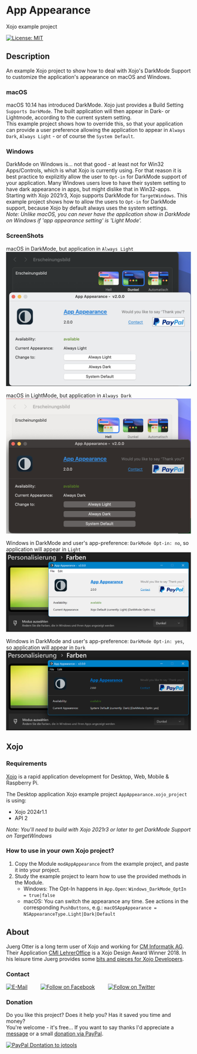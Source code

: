 # App Appearance
Xojo example project

[![License: MIT](https://img.shields.io/badge/License-MIT-green.svg)](LICENSE)

## Description
An example Xojo project to show how to deal with Xojo's DarkMode Support to customize the application's appearance on macOS and Windows.

### macOS
macOS 10.14 has introduced DarkMode. Xojo just provides a Build Setting ```Supports DarkMode```. The built application will then appear in Dark- or Lightmode, according to the current system setting.  
This example project shows how to override this, so that your application can provide a user preference allowing the application to appear in ```Always Dark```, ```Always Light``` - or of course the ```System Default```.

### Windows
DarkMode on Windows is... not that good - at least not for Win32 Apps/Controls, which is what Xojo is currently using. For that reason it is best practice to explizitly allow the user to ```Opt-in``` for DarkMode support of your application. Many Windows users love to have their system setting to have dark appearance in apps, but might dislike that in Win32-apps.  
Starting with Xojo 2021r3, Xojo supports DarkMode for ```TargetWindows```. This example project shows how to allow the users to ```Opt-in``` for DarkMode support, because Xojo by default always uses the system settings.  
*Note: Unlike macOS, you can never have the application show in DarkMode on Windows if 'app appearance setting' is 'Light Mode'.*

### ScreenShots
macOS in DarkMode, but application in ```Always Light```  
![ScreenShot: macOS - Always Light](screenshots/app-appearance_always-light.png?raw=true)

macOS in LightMode, but application in ```Always Dark```  
![ScreenShot: macOS - Always Dark](screenshots/app-appearance_always-dark.png?raw=true)

Windows in DarkMode and user's app-preference: ```DarkMode Opt-in: no```, so application will appear in ```Light```   
![ScreenShot: macOS - Always Light](screenshots/app-appearance_optin-no.png?raw=true)

Windows in DarkMode and user's app-preference: ```DarkMode Opt-in: yes```, so application will appear in ```Dark```   
![ScreenShot: macOS - Always Light](screenshots/app-appearance_optin-yes.png?raw=true)


## Xojo
### Requirements
[Xojo](https://www.xojo.com/) is a rapid application development for Desktop, Web, Mobile & Raspberry Pi.  

The Desktop application Xojo example project ```AppAppearance.xojo_project``` is using:
- Xojo 2024r1.1
- API 2

*Note: You'll need to build with Xojo 2021r3 or later to get DarkMode Support on TargetWindows*

### How to use in your own Xojo project?
1. Copy the Module ```modAppAppearance``` from the example project, and paste it into your project.
2. Study the example project to learn how to use the provided methods in the Module.
   - Windows: The Opt-In happens in ```App.Open```: ```Windows_DarkMode_OptIn = true|false```
   - macOS: You can switch the appearance any time. See actions in the corresponding ```PushButtons```, e.g.: ```macOSAppAppearance = NSAppearanceType.Light|Dark|Default```

## About
Juerg Otter is a long term user of Xojo and working for [CM Informatik AG](https://cmiag.ch/). Their Application [CMI LehrerOffice](https://cmi-bildung.ch/) is a Xojo Design Award Winner 2018. In his leisure time Juerg provides some [bits and pieces for Xojo Developers](https://www.jo-tools.ch/).

### Contact
[![E-Mail](https://img.shields.io/static/v1?style=social&label=E-Mail&message=xojo@jo-tools.ch)](mailto:xojo@jo-tools.ch)
&emsp;&emsp;
[![Follow on Facebook](https://img.shields.io/static/v1?style=social&logo=facebook&label=Facebook&message=juerg.otter)](https://www.facebook.com/juerg.otter)
&emsp;&emsp;
[![Follow on Twitter](https://img.shields.io/twitter/follow/juergotter?style=social)](https://twitter.com/juergotter)

### Donation
Do you like this project? Does it help you? Has it saved you time and money?  
You're welcome - it's free... If you want to say thanks I'd appreciate a [message](mailto:xojo@jo-tools.ch) or a small [donation via PayPal](https://paypal.me/jotools).  

[![PayPal Dontation to jotools](https://img.shields.io/static/v1?style=social&logo=paypal&label=PayPal&message=jotools)](https://paypal.me/jotools)
